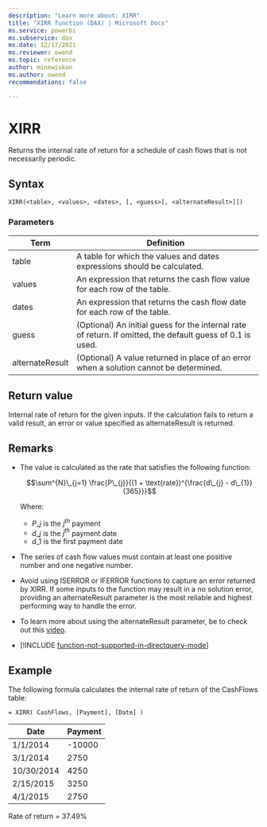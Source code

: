 ```yaml
---
description: "Learn more about: XIRR"
title: "XIRR function (DAX) | Microsoft Docs"
ms.service: powerbi 
ms.subservice: dax 
ms.date: 12/17/2021
ms.reviewer: owend
ms.topic: reference
author: minewiskan
ms.author: owend 
recommendations: false

---
```

# XIRR
  
Returns the internal rate of return for a schedule of cash flows that is not necessarily periodic.  
  
## Syntax  
  
```dax
XIRR(<table>, <values>, <dates>, [, <guess>[, <alternateResult>]])  
```
  
### Parameters  
  
|Term|Definition|  
|--------|--------------|  
|table|A table for which the values and dates expressions should be calculated.|  
|values|An expression that returns the cash flow value for each row of the table.|  
|dates|An expression that returns the cash flow date for each row of the table.|  
|guess|(Optional) An initial guess for the internal rate of return. If omitted, the default guess of 0.1 is used.|  
|alternateResult | (Optional) A value returned in place of an error when a solution cannot be determined.|
  
## Return value

Internal rate of return for the given inputs. If the calculation fails to return a valid result, an error or value specified as alternateResult is returned.
  
## Remarks

- The value is calculated as the rate that satisfies the following function:  

    $$\sum^{N}\_{j=1} \frac{P\_{j}}{(1 + \text{rate})^{\frac{d\_{j} - d\_{1}}{365}}}$$

    Where:

  - $P\_{j}$ is the $j^{th}$ payment
  - $d\_{j}$ is the $j^{th}$ payment date
  - $d\_{1}$ is the first payment date

- The series of cash flow values must contain at least one positive number and one negative number.  

- Avoid using ISERROR or IFERROR functions to capture an error returned by XIRR. If some inputs to the function may result in a no solution error, providing an alternateResult parameter is the most reliable and highest performing way to handle the error.

- To learn more about using the alternateResult parameter, be to check out this [video](https://www.microsoft.com/videoplayer/embed/RWLzrC).

- [!INCLUDE [function-not-supported-in-directquery-mode](includes/function-not-supported-in-directquery-mode.md)]

## Example

The following formula calculates the internal rate of return of the CashFlows table:  
  
```dax
= XIRR( CashFlows, [Payment], [Date] )  
```
  
|Date|Payment|  
|--------|-----------|  
|1/1/2014|-10000|  
|3/1/2014|2750|  
|10/30/2014|4250|  
|2/15/2015|3250|  
|4/1/2015|2750|  
  
Rate of return = 37.49%  
